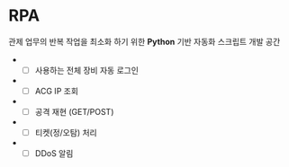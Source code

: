 # RPA
관제 업무의 반복 작업을 최소화 하기 위한 **Python** 기반 자동화 스크립트 개발 공간
* -[ ] 사용하는 전체 장비 자동 로그인
* -[ ] ACG IP 조회
* -[ ] 공격 재현 (GET/POST)
* -[ ] 티켓(정/오탐) 처리
* -[ ] DDoS 알림
